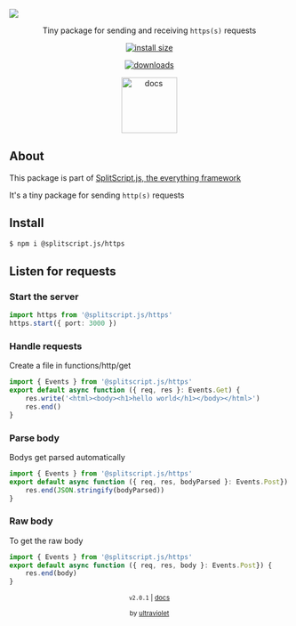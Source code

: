 <a href="#" align="">

![](https://i.imgur.com/37MaHi6.png)

</a>

<div align="center">
<p> Tiny package for sending and receiving <code>https(s)</code> requests </p>

[![install size](https://packagephobia.com/badge?p=@splitscript.js/https)](https://packagephobia.com/result?p=@splitscript.js/https)

[![downloads](https://img.shields.io/npm/dm/@splitscript.js/https?color=90ee90&style=flat)](https://www.npmjs.com/package/@splitscript.js/https)

<a href='https://splitscript.js.org/https' style='text-decoration:none;'>

<img src='https://i.imgur.com/8PqPYu0.png' alt='docs' height='100px'>
</a>

</div>

## About

This package is part of [SplitScript.js, the everything framework](https://splitscript.js.org)

It's a tiny package for sending `http(s)` requests

## Install

```bash
$ npm i @splitscript.js/https
```

## Listen for requests

### Start the server

```ts
import https from '@splitscript.js/https'
https.start({ port: 3000 })
```

### Handle requests

Create a file in functions/http/get

```ts
import { Events } from '@splitscript.js/https'
export default async function ({ req, res }: Events.Get) {
	res.write('<html><body><h1>hello world</h1></body></html>')
	res.end()
}
```

### Parse body

Bodys get parsed automatically

```ts
import { Events } from '@splitscript.js/https'
export default async function ({ req, res, bodyParsed }: Events.Post}) {
    res.end(JSON.stringify(bodyParsed))
}
```

### Raw body

To get the raw body

```ts
import { Events } from '@splitscript.js/https'
export default async function ({ req, res, body }: Events.Post}) {
    res.end(body)
}
```

<div align="center">
<sub><code>v2.0.1</code> | <a href='https://splitscript.js.org/https'>docs</a> </sub>

<sub>by [ultraviolet](https://github.com/ultravioletasdf)</sub>

</div>
